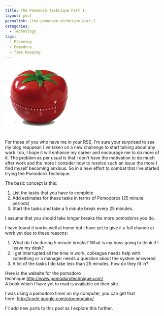 ```yaml
---
title: The Pomodoro Technique Part 1
layout: post
permalink: /the-pomodoro-technique-part-1
categories:
  - Technology
tags:
  - Planning
  - Pomodoro
  - Time Keeping
---
```

[<img class="aligncenter size-full wp-image-130 img-thumbnail img-responsive" title="Pomodoro-timer" src="/assets/images/2012/12/Pomodoro-timer.png" alt="" width="225" height="225" />][1]

For those of you who have me in your RSS, I'm sure your surprised to see my blog reappear. I've taken on a new challenge to start talking about any work I do, I hope it will enhance my career and encourage me to do more of it. The problem as per usual is that I don't have the motivation to do much after work and the more I consider how to resolve such an issue the more I find myself becoming anxious. So in a new effort to combat that I've started trying the Pomodoro Technique.

The basic concept is this:

  1. List the tasks that you have to complete
  2. Add estimates for these tasks in terms of Pomodoros (25 minute periods)
  3. Start the tasks and take a 5 minute break every 25 minutes.

I assume that you should take longer breaks the more pomodoros you do.

I have found it works well at home but I have yet to give it a full chance at work yet due to these reasons:

  1. What do I do during 5 minute breaks? What is my boss going to think if I leave my desk?
  2. I get interrupted all the time in work, colleague needs help with something or a manager needs a question about the system answered
  3. A lot of the tasks I do take less than 25 minutes, how do they fit in?

Here is the website for the pomodoro technique http://www.pomodorotechnique.com/  
A book which I have yet to read is available on their site.

I was using a pomodoro timer on my computer, you can get that here: http://code.google.com/p/pomodairo/

I'll add new parts to this post as I explore this further.

 [1]: /assets/images/2012/12/Pomodoro-timer.png